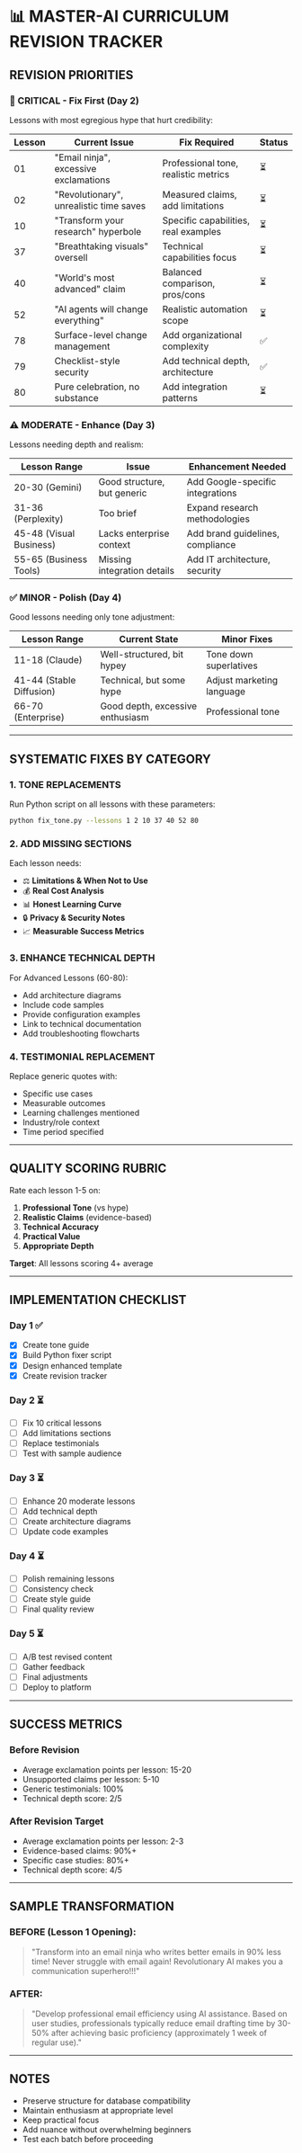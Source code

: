 # 📊 **MASTER-AI CURRICULUM REVISION TRACKER**

## **REVISION PRIORITIES**

### **🚨 CRITICAL - Fix First (Day 2)**
Lessons with most egregious hype that hurt credibility:

| Lesson | Current Issue | Fix Required | Status |
|--------|--------------|--------------|---------|
| 01 | "Email ninja", excessive exclamations | Professional tone, realistic metrics | ⏳ |
| 02 | "Revolutionary", unrealistic time saves | Measured claims, add limitations | ⏳ |
| 10 | "Transform your research" hyperbole | Specific capabilities, real examples | ⏳ |
| 37 | "Breathtaking visuals" oversell | Technical capabilities focus | ⏳ |
| 40 | "World's most advanced" claim | Balanced comparison, pros/cons | ⏳ |
| 52 | "AI agents will change everything" | Realistic automation scope | ⏳ |
| 78 | Surface-level change management | Add organizational complexity | ✅ |
| 79 | Checklist-style security | Add technical depth, architecture | ✅ |
| 80 | Pure celebration, no substance | Add integration patterns | ⏳ |

### **⚠️ MODERATE - Enhance (Day 3)**
Lessons needing depth and realism:

| Lesson Range | Issue | Enhancement Needed |
|--------------|-------|-------------------|
| 20-30 (Gemini) | Good structure, but generic | Add Google-specific integrations |
| 31-36 (Perplexity) | Too brief | Expand research methodologies |
| 45-48 (Visual Business) | Lacks enterprise context | Add brand guidelines, compliance |
| 55-65 (Business Tools) | Missing integration details | Add IT architecture, security |

### **✅ MINOR - Polish (Day 4)**
Good lessons needing only tone adjustment:

| Lesson Range | Current State | Minor Fixes |
|--------------|--------------|-------------|
| 11-18 (Claude) | Well-structured, bit hypey | Tone down superlatives |
| 41-44 (Stable Diffusion) | Technical, but some hype | Adjust marketing language |
| 66-70 (Enterprise) | Good depth, excessive enthusiasm | Professional tone |

---

## **SYSTEMATIC FIXES BY CATEGORY**

### **1. TONE REPLACEMENTS**

Run Python script on all lessons with these parameters:
```bash
python fix_tone.py --lessons 1 2 10 37 40 52 80
```

### **2. ADD MISSING SECTIONS**

Each lesson needs:
- ⚖️ **Limitations & When Not to Use**
- 💰 **Real Cost Analysis** 
- 📊 **Honest Learning Curve**
- 🔒 **Privacy & Security Notes**
- 📈 **Measurable Success Metrics**

### **3. ENHANCE TECHNICAL DEPTH**

For Advanced Lessons (60-80):
- Add architecture diagrams
- Include code samples
- Provide configuration examples
- Link to technical documentation
- Add troubleshooting flowcharts

### **4. TESTIMONIAL REPLACEMENT**

Replace generic quotes with:
- Specific use cases
- Measurable outcomes  
- Learning challenges mentioned
- Industry/role context
- Time period specified

---

## **QUALITY SCORING RUBRIC**

Rate each lesson 1-5 on:

1. **Professional Tone** (vs hype)
2. **Realistic Claims** (evidence-based)
3. **Technical Accuracy** 
4. **Practical Value**
5. **Appropriate Depth**

**Target**: All lessons scoring 4+ average

---

## **IMPLEMENTATION CHECKLIST**

### **Day 1** ✅
- [x] Create tone guide
- [x] Build Python fixer script  
- [x] Design enhanced template
- [x] Create revision tracker

### **Day 2** ⏳
- [ ] Fix 10 critical lessons
- [ ] Add limitations sections
- [ ] Replace testimonials
- [ ] Test with sample audience

### **Day 3** ⏳
- [ ] Enhance 20 moderate lessons
- [ ] Add technical depth
- [ ] Create architecture diagrams
- [ ] Update code examples

### **Day 4** ⏳
- [ ] Polish remaining lessons
- [ ] Consistency check
- [ ] Create style guide
- [ ] Final quality review

### **Day 5** ⏳
- [ ] A/B test revised content
- [ ] Gather feedback
- [ ] Final adjustments
- [ ] Deploy to platform

---

## **SUCCESS METRICS**

### **Before Revision**
- Average exclamation points per lesson: 15-20
- Unsupported claims per lesson: 5-10
- Generic testimonials: 100%
- Technical depth score: 2/5

### **After Revision Target**
- Average exclamation points per lesson: 2-3
- Evidence-based claims: 90%+
- Specific case studies: 80%+
- Technical depth score: 4/5

---

## **SAMPLE TRANSFORMATION**

### **BEFORE** (Lesson 1 Opening):
> "Transform into an email ninja who writes better emails in 90% less time! Never struggle with email again! Revolutionary AI makes you a communication superhero!!!"

### **AFTER**:
> "Develop professional email efficiency using AI assistance. Based on user studies, professionals typically reduce email drafting time by 30-50% after achieving basic proficiency (approximately 1 week of regular use)."

---

## **NOTES**

- Preserve structure for database compatibility
- Maintain enthusiasm at appropriate level
- Keep practical focus
- Add nuance without overwhelming beginners
- Test each batch before proceeding